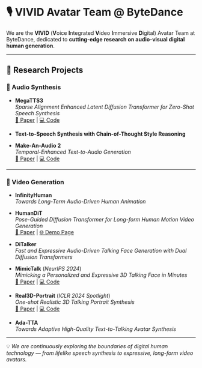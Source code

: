 # 🎙️ VIVID Avatar Team @ ByteDance

We are the **VIVID** (**V**oice **I**ntegrated **V**ideo **I**mmersive **D**igital) Avatar Team at ByteDance, dedicated to **cutting-edge research on audio-visual digital human generation**.

---

## 🚀 Research Projects

### 🎵 Audio Synthesis
- **MegaTTS3**  
  *Sparse Alignment Enhanced Latent Diffusion Transformer for Zero-Shot Speech Synthesis*  
  [📄 Paper](https://arxiv.org/abs/2502.18924) | [💻 Code](https://github.com/bytedance/MegaTTS3)

- **Text-to-Speech Synthesis with Chain-of-Thought Style Reasoning**

- **Make-An-Audio 2**  
  *Temporal-Enhanced Text-to-Audio Generation*  
  [📄 Paper](https://arxiv.org/abs/2305.18474) | [💻 Code](https://github.com/bytedance/Make-An-Audio-2)

---

### 🎥 Video Generation
- **InfinityHuman**  
  *Towards Long-Term Audio-Driven Human Animation*

- **HumanDiT**  
  *Pose-Guided Diffusion Transformer for Long-form Human Motion Video Generation*  
  [📄 Paper](https://arxiv.org/abs/2502.04847) | [🌐 Demo Page](https://agnjason.github.io/HumanDiT-page/)

- **DiTalker**  
  *Fast and Expressive Audio-Driven Talking Face Generation with Dual Diffusion Transformers*

- **MimicTalk** (_NeurIPS 2024_)  
  *Mimicking a Personalized and Expressive 3D Talking Face in Minutes*  
  [📄 Paper](https://arxiv.org/abs/2410.06734) | [💻 Code](https://github.com/yerfor/MimicTalk)

- **Real3D-Portrait** (_ICLR 2024 Spotlight_)  
  *One-shot Realistic 3D Talking Portrait Synthesis*  
  [📄 Paper](https://arxiv.org/abs/2401.08503) | [💻 Code](https://github.com/yerfor/Real3DPortrait)

- **Ada-TTA**  
  *Towards Adaptive High-Quality Text-to-Talking Avatar Synthesis*

---

💡 *We are continuously exploring the boundaries of digital human technology — from lifelike speech synthesis to expressive, long-form video avatars.*